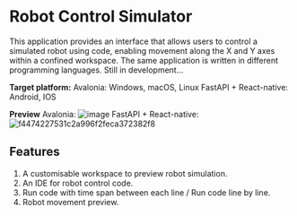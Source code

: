 # Robot Control Simulator
This application provides an interface that allows users to control a simulated robot using code, enabling movement along the X and Y axes within a confined workspace.
The same application is written in different programming languages.
Still in development...

**Target platform:** 
Avalonia: Windows, macOS, Linux
FastAPI + React-native: Android, IOS

**Preview**
Avalonia:
![image](https://github.com/user-attachments/assets/0f669a13-7ff5-4dc6-8b15-270652fb2f6e)
FastAPI + React-native:
![f4474227531c2a996f2feca372382f8](https://github.com/user-attachments/assets/876a0a95-39a1-480e-b885-11f1423c5571)

## Features
1. A customisable workspace to preview robot simulation.
2. An IDE for robot control code.
3. Run code with time span between each line / Run code line by line.
4. Robot movement preview.


